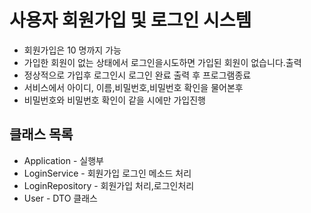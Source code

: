 # 사용자 회원가입 및 로그인 시스템

- 회원가입은 10 명까지 가능
- 가입한 회원이 없는 상태에서 로그인을시도하면 가입된 회원이 없습니다.출력
- 정상적으로 가입후 로그인시 로그인 완료 출력 후 프로그램종료
- 서비스에서 아이디, 이름,비밀번호,비밀번호 확인을 물어본후
- 비밀번호와 비밀번호 확인이 같을 시에만 가입진행

## 클래스 목록
- Application - 실행부
-  LoginService - 회원가입 로그인 메소드 처리
- LoginRepository - 회원가입 처리,로그인처리
- User - DTO 클래스
